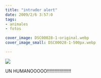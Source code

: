 ```yaml
---
title: "intruder alert"
date: 2009/2/6 3:57:0
tags: 
- animales
- fotos

cover_image: DSC00028-1-original.webp
cover_image_small: DSC00028-1-500px.webp

---
```


[![](DSC00028-1-500px.webp)](DSC00028-1-original.webp)

UN HUMANOOOOO!!!!!!!!!!!!!!!!!!!
